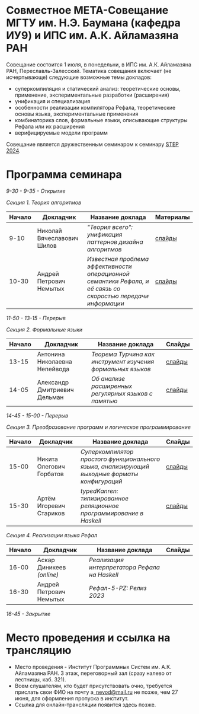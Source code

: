 # Совместное МЕТА-Совещание МГТУ им. Н.Э. Баумана (кафедра ИУ9) и ИПС им. А.К. Айламазяна РАН

Совещание состоится 1 июля, в понедельни, в ИПС им. А.К. Айламазяна РАН, Переславль-Залесский. 
Тематика совещания включает (не исчерпывающе) следующие возможные темы докладов:
- суперкомпиляция и статический анализ: теоретические основы, применение, экспериментальные разработки (расширения)
- унификация и специализация 
- особенности реализации компилятора Рефала, теоретические основы языка, экспериментальные применения
- комбинаторика слов, формальные языки, описывающие структуры Рефала или их расширения
- верифицируемые модели программ

Совещание является дружественным семинаром к семинару [STEP 2024](https://persons.iis.nsk.su/en/STEP-2024).

# Программа семинара

_9-30 - 9-35 - Открытие_

_Секция 1. Теория алгоритмов_

|Начало| Докладчик | Название доклада | Материалы |
|-|-----------|------------------|---------- |
9-10| Николай Вячеславович Шилов | *"Теория всего": унификация паттернов дизайна алгоритмов* | [слайды](https://github.com/bmstu-iu9/JointRefal/blob/main/slides2024/Shilov_META2024.pdf) |
10-30| Андрей Петрович Немытых | *Известная проблема эффективности операционной семантики Рефала, и её связь со скоростью передачи информации* |[слайды](https://github.com/bmstu-iu9/JointRefal/blob/main/slides2024/Nemytykh_META2024.pdf)|

_11-50 - 13-15 - Перерыв_

_Секция 2. Формальные языки_

|Начало| Докладчик | Название доклада | Слайды |
|-|-----------|------------------|---------- |
13-15| Антонина Николаевна Непейвода | *Теорема Турчина как инструмент изучения формальных языков* | [слайды](https://github.com/bmstu-iu9/JointRefal/blob/main/slides2024/Nepeivoda_SlidesMETA2024.pdf) |
14-05| Александр Дмитриевич Дельман | *Об анализе расширенных регулярных языков с памятью* | [слайды](https://github.com/bmstu-iu9/JointRefal/blob/main/slides2024/Delman_JOINT.pdf) |

_14-45 - 15-00 - Перерыв_

_Секция 3. Преобразование программ и логическое программирование_

|Начало| Докладчик | Название доклада | Слайды |
|-|-----------|------------------|---------- |
15-00| Никита Олегович Горбатов | *Суперкомпилятор простого функционального языка, анализирующий выходные форматы конфигураций* | [слайды](https://github.com/bmstu-iu9/JointRefal/blob/main/slides2024/Gorbatov_Slides.pdf) |
15-30| Артём Игоревич Стариков | *typedKanren: типизированное реляционное программирование в Haskell* | [слайды](https://github.com/bmstu-iu9/JointRefal/blob/main/slides2024/Starikov_typedKanren.pdf) |

_Секция 4. Реализации языка Рефал_

|Начало| Докладчик | Название доклада | Слайды |
|-|-----------|------------------|---------- |
16-00| Аскар Диникеев *(online)* | *Реализация интерпретатора Рефала на Haskell* |  |
16-30| Андрей Петрович Немытых | *Рефал-5-PZ: Релиз 2023* |  |

_16-45 - Закрытие_


# Место проведения и ссылка на трансляцию

- Место проведения - Институт Программных Систем им. А.К. Айламазяна РАН. 3 этаж, переговорный зал (сразу налево от лестницы, каб. 321).
- Всем слушателям, кто будет присутствовать очно, требуется прислать свои ФИО на почту a\_nevod@mail.ru не позже, чем 27 июня, для оформления пропуска в институт.
- Ссылка для онлайн-трансляции появится здесь позже.

